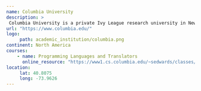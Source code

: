 ```yaml
---
name: Columbia University 
description: >
 Columbia University is a private Ivy League research university in New York City. 
url: "https://www.columbia.edu/"
logo:
     path: academic_institution/columbia.png
continent: North America
courses:
    - name: Programming Languages and Translators
      online_resource: "https://www1.cs.columbia.edu/~sedwards/classes/2014/w4115-fall/index.html"
location:
     lat: 40.8075
     long: -73.9626
---
```


